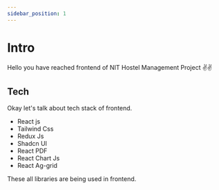 ```yaml
---
sidebar_position: 1
---
```


# Intro

Hello you have reached frontend of NIT Hostel Management Project ✌️✌️

## Tech

Okay let's talk about tech stack of frontend.

- React js
- Tailwind Css
- Redux Js
- Shadcn UI
- React PDF
- React Chart Js
- React Ag-grid

These all libraries are being used in frontend.

